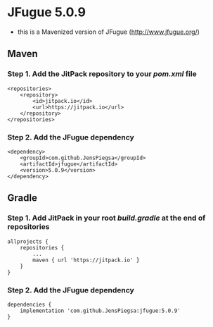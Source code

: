 # JFugue 5.0.9

* this is a Mavenized version of JFugue (http://www.jfugue.org/)

## Maven

### Step 1. Add the JitPack repository to your *pom.xml* file

	<repositories>
		<repository>
			<id>jitpack.io</id>
			<url>https://jitpack.io</url>
		</repository>
	</repositories>

### Step 2. Add the JFugue dependency

	<dependency>
		<groupId>com.github.JensPiegsa</groupId>
		<artifactId>jfugue</artifactId>
		<version>5.0.9</version>
	</dependency>

## Gradle

### Step 1. Add JitPack in your root *build.gradle* at the end of repositories

	allprojects {
		repositories {
			...
			maven { url 'https://jitpack.io' }
		}
	}

### Step 2. Add the JFugue dependency

	dependencies {
		implementation 'com.github.JensPiegsa:jfugue:5.0.9'
	}
